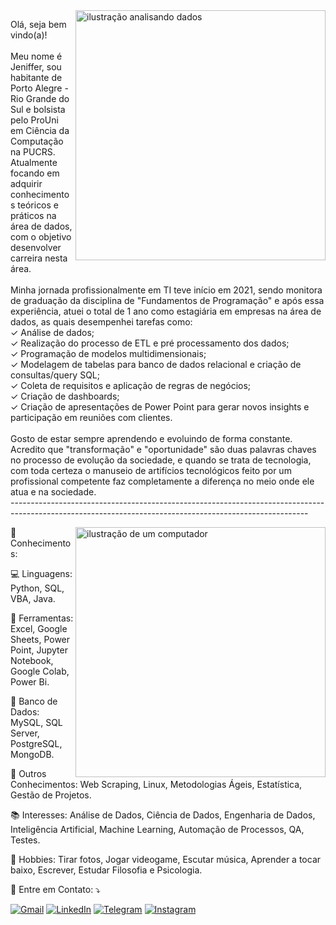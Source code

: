 <img src="https://www.teclaminas.com.br/assets/img/server-img.png" alt="ilustração analisando dados" min-width="400px" max-width="400px" width="400px" align="right">
<p align="left"> 
  Olá, seja bem vindo(a)!<br><br>
  Meu nome é Jeniffer, sou habitante de Porto Alegre - Rio Grande do Sul e bolsista pelo ProUni em Ciência da Computação na PUCRS. Atualmente focando em adquirir conhecimentos teóricos e práticos na área de dados, com o objetivo desenvolver carreira nesta área.<br><br>
  Minha jornada profissionalmente em TI teve início em 2021, sendo monitora de graduação da disciplina de "Fundamentos de Programação" e após essa experiência, atuei o total de 1 ano como estagiária em empresas na área de dados, as quais desempenhei tarefas como: 
  <br>✓ Análise de dados;
  <br>✓ Realização do processo de ETL e pré processamento dos dados;
  <br>✓ Programação de modelos multidimensionais;
  <br>✓ Modelagem de tabelas para banco de dados relacional e criação de consultas/query SQL;
  <br>✓ Coleta de requisitos e aplicação de regras de negócios;
  <br>✓ Criação de dashboards;
  <br>✓ Criação de apresentações de Power Point para gerar novos insights e participação em reuniões com clientes.<br><br>
  Gosto de estar sempre aprendendo e evoluindo de forma constante. Acredito que "transformação" e "oportunidade" são duas palavras chaves no processo de evolução da sociedade, e quando se trata de tecnologia, com toda certeza o manuseio de artifícios tecnológicos feito por um profissional competente faz completamente a diferença no meio onde ele atua e na sociedade. 
<br>--------------------------------------------------------------------------------------------------------------------------------------------------------
</p>

<img src="https://raw.githubusercontent.com/MicaelliMedeiros/micaellimedeiros/master/image/computer-illustration.png" alt="ilustração de um computador" min-width="400px" max-width="400px" width="400px" align="right">

<p align="left">🌱 Conhecimentos: </p>

<p align="left">
  💻 Linguagens: Python, SQL, VBA, Java.
</p>

<p align="left">
  💼 Ferramentas: Excel, Google Sheets, Power Point, Jupyter Notebook, Google Colab, Power Bi. 
</p>

<p align="left">
  📜 Banco de Dados: MySQL, SQL Server, PostgreSQL, MongoDB. 
</p>

<p align="left">
  🔎 Outros Conhecimentos: Web Scraping, Linux, Metodologias Ágeis, Estatística, Gestão de Projetos. 
</p>

<p align="left">
  📚 Interesses: Análise de Dados, Ciência de Dados, Engenharia de Dados, Inteligência Artificial, Machine Learning, Automação de Processos, QA, Testes. 
</p>

<p align="left">
  🦄 Hobbies: Tirar fotos, Jogar videogame, Escutar música, Aprender a tocar baixo, Escrever, Estudar Filosofia e Psicologia.
</p>

<p align="left">
  💌 Entre em Contato: ⤵️
</p>

<p align="left">
  <a href="mailto:jenifferrborges@gmail.com" title="Gmail">
  <img src="https://img.shields.io/badge/-Gmail-FF0000?style=flat-square&labelColor=FF0000&logo=gmail&logoColor=white&link=mailto:jenifferrborges@gmail.com" alt="Gmail"/></a>

  <a href="https://www.linkedin.com/in/jeniffermborges/" title="LinkedIn">
  <img src="https://img.shields.io/badge/-Linkedin-0e76a8?style=flat-square&logo=Linkedin&logoColor=white&link=https://www.linkedin.com/in/jeniffermborges/" alt="LinkedIn"/></a>

  <a href="http://t.me/jeniffermb" title="Telegram">
  <img src="https://img.shields.io/badge/Telegram-2CA5E0?style=flat-square&logo=telegram&logoColor=white&link=http://t.me/jeniffermb" alt="Telegram"/></a>

  <a href="https://instagram.com/the_coding_effect" title="Instagram">
  <img src="https://img.shields.io/badge/-Instagram-DF0174?style=flat-square&labelColor=DF0174&logo=instagram&logoColor=white&link=https://instagram.com/the_coding_effect" alt="Instagram"/></a>
</p>
